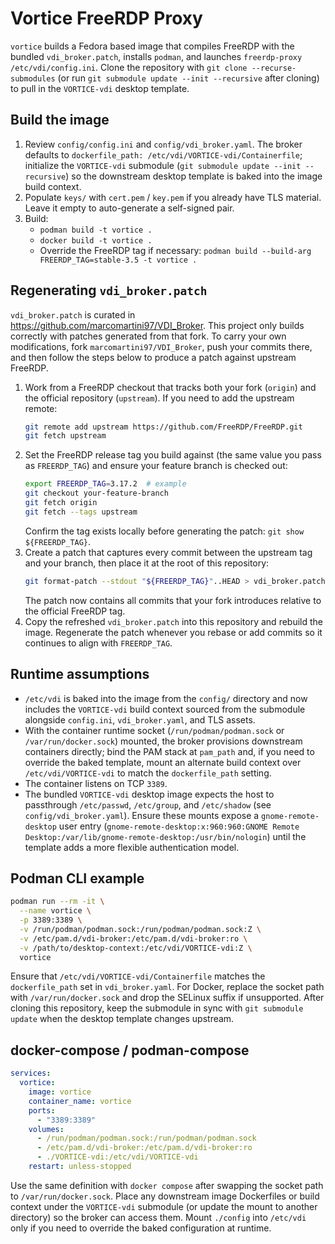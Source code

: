 # Vortice FreeRDP Proxy

`vortice` builds a Fedora based image that compiles FreeRDP with the bundled `vdi_broker.patch`, installs `podman`, and launches `freerdp-proxy /etc/vdi/config.ini`. Clone the repository with `git clone --recurse-submodules` (or run `git submodule update --init --recursive` after cloning) to pull in the `VORTICE-vdi` desktop template.

## Build the image
1. Review `config/config.ini` and `config/vdi_broker.yaml`. The broker defaults to `dockerfile_path: /etc/vdi/VORTICE-vdi/Containerfile`; initialize the `VORTICE-vdi` submodule (`git submodule update --init --recursive`) so the downstream desktop template is baked into the image build context.
2. Populate `keys/` with `cert.pem` / `key.pem` if you already have TLS material. Leave it empty to auto-generate a self-signed pair.
3. Build:
   - `podman build -t vortice .`
   - `docker build -t vortice .`
   - Override the FreeRDP tag if necessary: `podman build --build-arg FREERDP_TAG=stable-3.5 -t vortice .`

## Regenerating `vdi_broker.patch`
`vdi_broker.patch` is curated in https://github.com/marcomartini97/VDI_Broker. This project only builds correctly with patches generated from that fork. To carry your own modifications, fork `marcomartini97/VDI_Broker`, push your commits there, and then follow the steps below to produce a patch against upstream FreeRDP.
1. Work from a FreeRDP checkout that tracks both your fork (`origin`) and the official repository (`upstream`). If you need to add the upstream remote:
   ```bash
   git remote add upstream https://github.com/FreeRDP/FreeRDP.git
   git fetch upstream
   ```
2. Set the FreeRDP release tag you build against (the same value you pass as `FREERDP_TAG`) and ensure your feature branch is checked out:
   ```bash
   export FREERDP_TAG=3.17.2  # example
   git checkout your-feature-branch
   git fetch origin
   git fetch --tags upstream
   ```
   Confirm the tag exists locally before generating the patch: `git show ${FREERDP_TAG}`.
3. Create a patch that captures every commit between the upstream tag and your branch, then place it at the root of this repository:
   ```bash
   git format-patch --stdout "${FREERDP_TAG}"..HEAD > vdi_broker.patch
   ```
   The patch now contains all commits that your fork introduces relative to the official FreeRDP tag.
4. Copy the refreshed `vdi_broker.patch` into this repository and rebuild the image. Regenerate the patch whenever you rebase or add commits so it continues to align with `FREERDP_TAG`.

## Runtime assumptions
- `/etc/vdi` is baked into the image from the `config/` directory and now includes the `VORTICE-vdi` build context sourced from the submodule alongside `config.ini`, `vdi_broker.yaml`, and TLS assets.
- With the container runtime socket (`/run/podman/podman.sock` or `/var/run/docker.sock`) mounted, the broker provisions downstream containers directly; bind the PAM stack at `pam_path` and, if you need to override the baked template, mount an alternate build context over `/etc/vdi/VORTICE-vdi` to match the `dockerfile_path` setting.
- The container listens on TCP `3389`.
- The bundled `VORTICE-vdi` desktop image expects the host to passthrough `/etc/passwd`, `/etc/group`, and `/etc/shadow` (see `config/vdi_broker.yaml`). Ensure these mounts expose a `gnome-remote-desktop` user entry (`gnome-remote-desktop:x:960:960:GNOME Remote Desktop:/var/lib/gnome-remote-desktop:/usr/bin/nologin`) until the template adds a more flexible authentication model.

## Podman CLI example
```bash
podman run --rm -it \
  --name vortice \
  -p 3389:3389 \
  -v /run/podman/podman.sock:/run/podman/podman.sock:Z \
  -v /etc/pam.d/vdi-broker:/etc/pam.d/vdi-broker:ro \
  -v /path/to/desktop-context:/etc/vdi/VORTICE-vdi:Z \
  vortice
```
Ensure that `/etc/vdi/VORTICE-vdi/Containerfile` matches the `dockerfile_path` set in `vdi_broker.yaml`. For Docker, replace the socket path with `/var/run/docker.sock` and drop the SELinux suffix if unsupported. After cloning this repository, keep the submodule in sync with `git submodule update` when the desktop template changes upstream.

## docker-compose / podman-compose
```yaml
services:
  vortice:
    image: vortice
    container_name: vortice
    ports:
      - "3389:3389"
    volumes:
      - /run/podman/podman.sock:/run/podman/podman.sock
      - /etc/pam.d/vdi-broker:/etc/pam.d/vdi-broker:ro
      - ./VORTICE-vdi:/etc/vdi/VORTICE-vdi
    restart: unless-stopped
```
Use the same definition with `docker compose` after swapping the socket path to `/var/run/docker.sock`. Place any downstream image Dockerfiles or build context under the `VORTICE-vdi` submodule (or update the mount to another directory) so the broker can access them. Mount `./config` into `/etc/vdi` only if you need to override the baked configuration at runtime.
